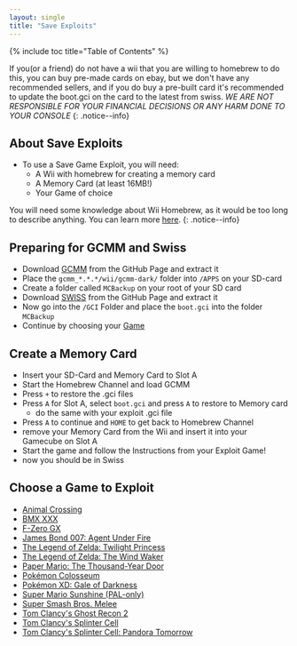 ```yaml
---
layout: single
title: "Save Exploits"
---
```

{% include toc title="Table of Contents" %}

If you(or a friend) do not have a wii that you are willing to homebrew to do this, you can buy pre-made cards on ebay, but we don't have any recommended sellers, and if you do buy a pre-built card it's recommended to update the boot.gci on the card to the latest from swiss. *WE ARE NOT RESPONSIBLE FOR YOUR FINANCIAL DECISIONS OR ANY HARM DONE TO YOUR CONSOLE*
{: .notice--info}

<!--NOTICE: For me, only the wii makes sense or a prebuild mem card-->
## About Save Exploits
- To use a Save Game Exploit, you will need:
  - A Wii with homebrew for creating a memory card
  - A Memory Card (at least 16MB!)
  - Your Game of choice

<!--NOTICE: Is it too much to ask?-->
You will need some knowledge about Wii Homebrew, as it would be too long to describe anything. You can learn more [here](https://wii.guide).
{: .notice--info}

## Preparing for GCMM and Swiss
 - Download [GCMM](https://github.com/suloku/gcmm/releases) from the GitHub Page and extract it
 - Place the `gcmm_*.*.*/wii/gcmm-dark/` folder into `/APPS` on your SD-card
 - Create a folder called `MCBackup` on your root of your SD card
 - Download [SWISS](https://github.com/suloku/gcmm/releases) from the GitHub Page and extract it
 - Now go into the `/GCI` Folder and place the `boot.gci` into the folder `MCBackup`
 - Continue by choosing your [Game](/saveExploits#choose-a-game-to-exploit)  

## Create a Memory Card
- Insert your SD-Card and Memory Card to Slot A
- Start the Homebrew Channel and load GCMM
- Press `+` to restore the .gci files
- Press `A` for Slot A, select `boot.gci` and press `A` to restore to Memory card
  * do the same with your exploit .gci file
- Press `A` to continue and `HOME` to get back to Homebrew Channel
- remove your Memory Card from the Wii and insert it into your Gamecube on Slot A
- Start the game and follow the Instructions from your Exploit Game!
- now you should be in Swiss  

## Choose a Game to Exploit
- [Animal Crossing](/AC)
- [BMX XXX](/BMX)
- [F-Zero GX](/FZero)
- [James Bond 007: Agent Under Fire](/007)
- [The Legend of Zelda: Twilight Princess](/TLOZTP)
- [The Legend of Zelda: The Wind Waker](/TLOZWW)
- [Paper Mario: The Thousand-Year Door](/PMTYOD)
- [Pokémon Colosseum](/colosseum)
- [Pokémon XD: Gale of Darkness](/pkXD)
- [Super Mario Sunshine (PAL-only)](/sms)
- [Super Smash Bros. Melee](/ssbm)
- [Tom Clancy's Ghost Recon 2](/ghostRecon)
- [Tom Clancy's Splinter Cell](/splinterCell)
- [Tom Clancy's Splinter Cell: Pandora Tomorrow](/splinterCellPandora)
